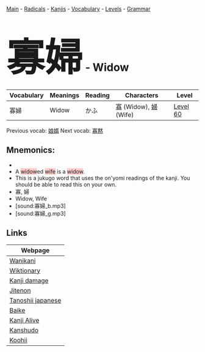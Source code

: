 <style> bigfont {font-size: 100px}</style>
[Main](../README.md) -
[Radicals](../radicals.md) -
[Kanjis](../kanjis.md) -
[Vocabulary](../vocabulary.md) -
[Levels](../levels.md) -
[Grammar](../grammar.md)
# <bigfont> 寡婦</bigfont> - Widow 

| Vocabulary | Meanings | Reading | Characters | Level |
| --- | --- | --- | --- | --- |
| 寡婦 | Widow | かふ |  [寡](../kanjis/寡.md) (Widow), [婦](../kanjis/婦.md) (Wife) | [Level 60](../levels/wk_level60.md) |

Previous vocab: [娘婿](娘婿.md) Next vocab: [寡黙](寡黙.md) 

## Mnemonics:

* 
* A <span style="background-color:#ffcccb"> widow</span>ed <span style="background-color:#ffcccb"> wife</span> is a <span style="background-color:#ffcccb"> widow</span>.
* This is a jukugo word that uses the on'yomi readings of the kanji. You should be able to read this on your own.
* 寡, 婦
* Widow, Wife
* [sound:寡婦_b.mp3]
* [sound:寡婦_g.mp3]


## Links 

| Webpage |
| --- |
| [Wanikani          ](https://www.wanikani.com/kanji/寡婦) |
| [Wiktionary        ](https://en.wiktionary.org/wiki/寡婦) |
| [Kanji damage      ](http://www.kanjidamage.com/kanji/search?utf8=✓&q=寡婦) |
| [Jitenon           ](https://jitenon.com/kanji/寡婦) |
| [Tanoshii japanese ](https://www.tanoshiijapanese.com/dictionary/kanji.cfm?k=寡婦) |
| [Baike             ](https://baike.baidu.com/item/寡婦) |
| [Kanji Alive       ](https://app.kanjialive.com/寡婦) |
| [Kanshudo          ](https://www.kanshudo.com/searchmn?q=寡婦) |
| [Koohii            ](https://kanji.koohii.com/study/kanji/寡婦) |
